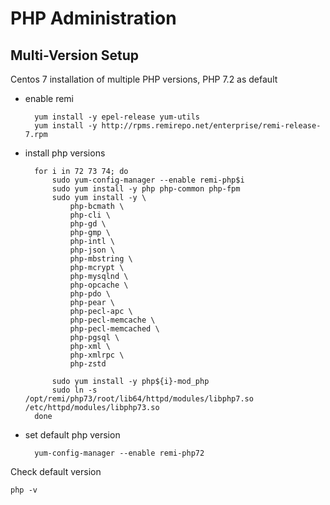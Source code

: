 PHP Administration
==================

Multi-Version Setup
-------------------

Centos 7 installation of multiple PHP versions, PHP 7.2 as default

* enable remi

        yum install -y epel-release yum-utils
        yum install -y http://rpms.remirepo.net/enterprise/remi-release-7.rpm
        

* install php versions

        for i in 72 73 74; do
            sudo yum-config-manager --enable remi-php$i
            sudo yum install -y php php-common php-fpm
            sudo yum install -y \
                php-bcmath \
                php-cli \
                php-gd \
                php-gmp \
                php-intl \
                php-json \
                php-mbstring \
                php-mcrypt \
                php-mysqlnd \
                php-opcache \
                php-pdo \
                php-pear \
                php-pecl-apc \
                php-pecl-memcache \
                php-pecl-memcached \
                php-pgsql \
                php-xml \
                php-xmlrpc \
                php-zstd

            sudo yum install -y php${i}-mod_php
            sudo ln -s /opt/remi/php73/root/lib64/httpd/modules/libphp7.so /etc/httpd/modules/libphp73.so
        done


* set default php version

        yum-config-manager --enable remi-php72

Check default version

    php -v
